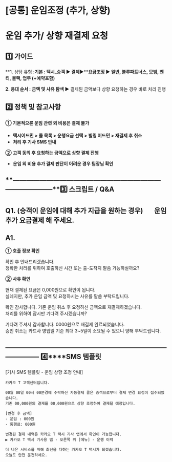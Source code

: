 # [공통] 운임조정 (추가, 상향)

**운임 추가/ 상향 재결제 요청**
====================

**1️⃣ 가이드**
-----------

**1. 상담 유형 :****기본 : 택시\_승객 ▶ 결제****▶****요금조정 ▶ 일반, 블루파트너스, 모범, 벤티, 블랙, 업무 (+예약포함)**

**2. 응대 순서 : 금액 및 사유 탐색 ▶** 결제된 금액보다 상향 요청하는 경우 바로 처리 진행

**2️⃣ 정책 및 참고사항**
-----------------

#### **① 기본적으론 운임 관련 외 비용은 결제 불가**

* **택시어드민 > 콜 목록 > 운행요금 선택 > 빌링 어드민 > 재결제 후 취소**
* **처리 후 기사 SMS 안내**

**②** **고객 동의 후 요청하는 금액으로 상향 결제 진행**

* **운임 외 비용 추가 결제 판단이 어려운 경우 팀장님 확인**

**―****―****―****―****―****―****―****―****―****―****―****―****―****―****―****―****―****―****―****―****―****―****―****―****―****―****―****―****―****3️⃣ 스크립트 / Q&A**
-------------------------------------------------------------------------------------------------------------------------------------------------------------------

**Q1.** **(승객이 운임에 대해 추가 지급을 원하는 경우)       운임 추가 요금결제 해 주세요.**
--------------------------------------------------------------

**A1.**
-------

**① 호출 정보 확인**

확인 후 안내드리겠습니다.  
정확한 처리를 위하여 호출하신 시간 또는 출-도착지 말씀 가능하실까요?

**② 사유 확인**

현재 결제된 요금은 0,000원으로 확인이 됩니다.   
실례지만, 추가 운임 금액 및 요청하시는 사유를 말씀 부탁드립니다.

확인 감사합니다. 기존 운임 취소 후 요청하신 금액으로 재결제하겠습니다.   
처리를 위하여 잠시만 기다려 주시겠습니까?

기다려 주셔서 감사합니다. 0000원으로 재결제 완료되었습니다.   
승인 취소는 카드사 영업일 기준 최대 3~5일이 소요될 수 있으니 양해 부탁드립니다.

**―****―****―****―****―****―****―****―****―****―****―****―****―****―****―****―****―****―****―****―****―****―****―****―****―****―****―****―****―** **4️⃣****SMS 템플릿**
--------------------------------------------------------------------------------------------------------------------------------------------------------------------

[기사 SMS 템플릿 - 운임 상향 조정 안내]

```
카카오 T 고객센터입니다.   
  
00월 00일 00시 00분경에 수락하신 자동결제 콜은 승객으로부터 결제 변경 요청이 접수되었습니다.   
기존 00,000원의 결제를 00,000원으로 상향 조정하여 결제될 예정입니다.  
  
[변경 후 금액]   
- 운임 : 000원   
- 통행료: 000원  
  
변경된 결제 내역은 카카오 T 택시 기사 앱에서 확인이 가능합니다.   
▶ 카카오 T 택시 기사용 앱 - 오른쪽 위 [메뉴] - 운행 이력  
  
더 나은 서비스를 위해 최선을 다하는 카카오 T 택시가 되겠습니다.   
오늘도 안전 운전하세요.
```